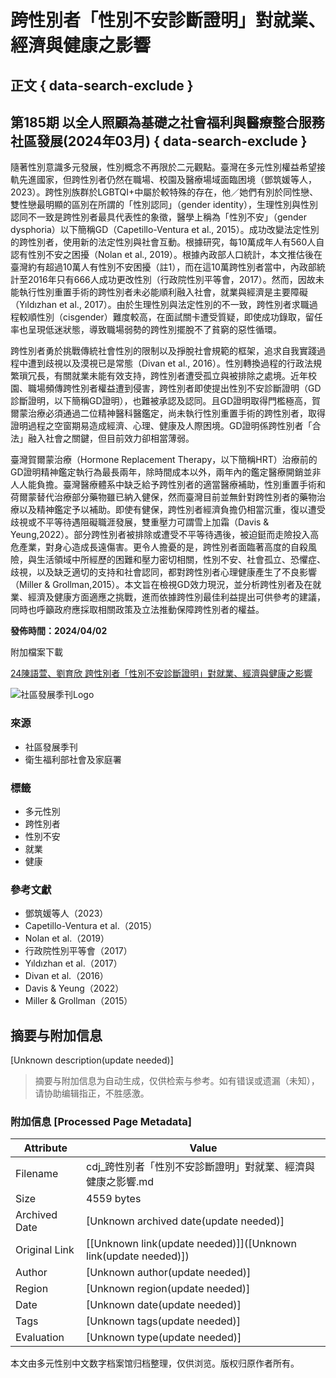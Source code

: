 # 跨性別者「性別不安診斷證明」對就業、經濟與健康之影響

## 正文 { data-search-exclude }


## 第185期 以全人照顧為基礎之社會福利與醫療整合服務社區發展(2024年03月) { data-search-exclude }

隨著性別意識多元發展，性別概念不再限於二元觀點。臺灣在多元性別權益希望接軌先進國家，但跨性別者仍然在職場、校園及醫療場域面臨困境（鄧筑媛等人，2023）。跨性別族群於LGBTQI+中屬於較特殊的存在，他／她們有別於同性戀、雙性戀最明顯的區別在所謂的「性別認同」（gender identity），生理性別與性別認同不一致是跨性別者最具代表性的象徵，醫學上稱為「性別不安」（gender dysphoria）以下簡稱GD（Capetillo-Ventura et al., 2015）。成功改變法定性別的跨性別者，使用新的法定性別與社會互動。根據研究，每10萬成年人有560人自認有性別不安之困擾（Nolan et al., 2019）。根據內政部人口統計，本文推估後在臺灣約有超過10萬人有性別不安困擾（註1），而在這10萬跨性別者當中，內政部統計至2016年只有666人成功更改性別（行政院性別平等會，2017）。然而，因故未能執行性別重置手術的跨性別者未必能順利融入社會，就業與經濟是主要障礙（Yıldızhan et al., 2017）。由於生理性別與法定性別的不一致，跨性別者求職過程較順性別（cisgender）難度較高，在面試關卡遭受質疑，即使成功錄取，留任率也呈現低迷狀態，導致職場弱勢的跨性別擺脫不了貧窮的惡性循環。

跨性別者勇於挑戰傳統社會性別的限制以及掙脫社會規範的框架，追求自我實踐過程中遭到歧視以及漠視已是常態（Divan et al., 2016）。性別轉換過程的行政法規繁瑣冗長，有關就業未能有效支持，跨性別者遭受孤立與被排除之處境。近年校園、職場頻傳跨性別者權益遭到侵害，跨性別者即使提出性別不安診斷證明（GD診斷證明，以下簡稱GD證明），也難被承認及認同。且GD證明取得門檻極高，賀爾蒙治療必須通過二位精神醫科醫鑑定，尚未執行性別重置手術的跨性別者，取得證明過程之空窗期易造成經濟、心理、健康及人際困境。GD證明係跨性別者「合法」融入社會之關鍵，但目前效力卻相當薄弱。

臺灣賀爾蒙治療（Hormone Replacement Therapy，以下簡稱HRT）治療前的GD證明精神鑑定執行為最長兩年，除時間成本以外，兩年內的鑑定醫療開銷並非人人能負擔。臺灣醫療體系中缺乏給予跨性別者的適當醫療補助，性別重置手術和荷爾蒙替代治療部分藥物雖已納入健保，然而臺灣目前並無針對跨性別者的藥物治療以及精神鑑定予以補助。即使有健保，跨性別者經濟負擔仍相當沉重，復以遭受歧視或不平等待遇阻礙職涯發展，雙重壓力可謂雪上加霜（Davis & Yeung,2022）。部分跨性別者被排除或遭受不平等待遇後，被迫鋌而走險投入高危產業，對身心造成長遠傷害。更令人擔憂的是，跨性別者面臨著高度的自殺風險，與生活領域中所經歷的困難和壓力密切相關，性別不安、社會孤立、恐懼症、歧視，以及缺乏適切的支持和社會認同，都對跨性別者心理健康產生了不良影響（Miller & Grollman,2015）。本文旨在檢視GD效力現況，並分析跨性別者及在就業、經濟及健康方面適應之挑戰，進而依據跨性別最佳利益提出可供參考的建議，同時也呼籲政府應採取相關政策及立法推動保障跨性別者的權益。

**發佈時間：2024/04/02**

附加檔案下載

[24陳語萱、劉育欣 跨性別者「性別不安診斷證明」對就業、經濟與健康之影響](Journal/FileLoad?no=193264 "檔案名稱：24陳語萱、劉育欣 跨性別者「性別不安診斷證明」對就業、經濟與健康之影響(另開視窗下載)")  

![社區發展季刊Logo](/images/logo_f.png)

### 來源
- 社區發展季刊
- 衛生福利部社會及家庭署

### 標籤
- 多元性別
- 跨性別者
- 性別不安
- 就業
- 健康

### 參考文獻
- 鄧筑媛等人（2023）
- Capetillo-Ventura et al.（2015）
- Nolan et al.（2019）
- 行政院性別平等會（2017）
- Yıldızhan et al.（2017）
- Divan et al.（2016）
- Davis & Yeung（2022）
- Miller & Grollman（2015）
<!-- tcd_original_link https://cdj.sfaa.gov.tw/Journal/Content?gno=13113 -->


## 摘要与附加信息

<!-- tcd_abstract -->
[Unknown description(update needed)]
<!-- tcd_abstract_end -->

> 摘要与附加信息为自动生成，仅供检索与参考。如有错误或遗漏（未知），请协助编辑指正，不胜感激。

### 附加信息 [Processed Page Metadata]

| Attribute       | Value                                  |
|-----------------|----------------------------------------|
| Filename        | cdj_跨性別者「性別不安診斷證明」對就業、經濟與健康之影響.md                             |
| Size            | 4559 bytes                           |
| Archived Date   | [Unknown archived date(update needed)]                             |
| Original Link   | [[Unknown link(update needed)]]([Unknown link(update needed)])                       |
| Author          | [Unknown author(update needed)]                               |
| Region          | [Unknown region(update needed)]                               |
| Date            | [Unknown date(update needed)]                                 |
| Tags            | [Unknown tags(update needed)]                                 |
| Evaluation            | [Unknown type(update needed)]                                 |
<!-- tcd_table_end -->

本文由多元性别中文数字档案馆归档整理，仅供浏览。版权归原作者所有。
